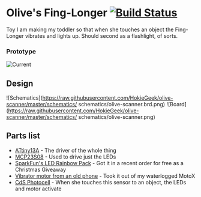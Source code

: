 # Olive's Fing-Longer [![Build Status](https://travis-ci.org/HokieGeek/olive-scanner.svg?branch=master)](https://travis-ci.org/HokieGeek/olive-scanner)

Toy I am making my toddler so that when she touches an object the Fing-Longer vibrates and lights up. Should second as a flashlight, of sorts.

### Prototype

![Current](http://i.imgur.com/cuc8t8b.jpg)

## Design

![Schematics](https://raw.githubusercontent.com/HokieGeek/olive-scanner/master/schematics/
schematics/olive-scanner.brd.png)
![Board](https://raw.githubusercontent.com/HokieGeek/olive-scanner/master/schematics/
schematics/olive-scanner.png)

## Parts list

* [ATtiny13A]() - The driver of the whole thing
* [MCP23S08](http://www.mouser.com/ds/2/268/21919b-65915.pdf) - Used to drive just the LEDs
* [SparkFun's LED Rainbow Pack](https://www.sparkfun.com/products/13767) - Got it in a recent order for free as a Christmas Giveaway
* [Vibrator motor from an old phone]() - Took it out of my waterlogged MotoX
* [CdS Photocell](http://cdn.sparkfun.com/datasheets/Sensors/LightImaging/SEN-09088.pdf) - When she touches this sensor to an object, the LEDs and motor activate
